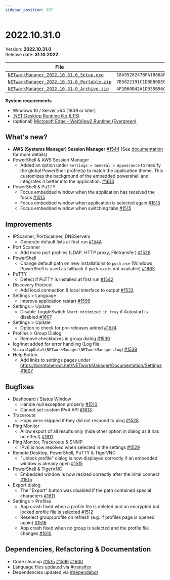 ```yaml
---
sidebar_position: 997
---
```


# 2022.10.31.0

Version: **2022.10.31.0**<br />
Release date: **31.10.2022**

| File                                                                                                                                                                 | `SHA256`                                                           |
| -------------------------------------------------------------------------------------------------------------------------------------------------------------------- | ------------------------------------------------------------------ |
| [`NETworkManager_2022.10.31.0_Setup.exe`](https://github.com/BornToBeRoot/NETworkManager/releases/download/2022.10.31.0/NETworkManager_2022.10.31.0_Setup.exe)       | `18A9528247BFA1880AF61CEAA1401FCA7C8271BC6635B40BA72D77AB065867A0` |
| [`NETworkManager_2022.10.31.0_Portable.zip`](https://github.com/BornToBeRoot/NETworkManager/releases/download/2022.10.31.0/NETworkManager_2022.10.31.0_Portable.zip) | `7B5822191C1D8EB0DE8F223AA1AC581CFEB4ED726F652A3A8A7D0941A51BE68F` |
| [`NETworkManager_2022.10.31.0_Archive.zip`](https://github.com/BornToBeRoot/NETworkManager/releases/download/2022.10.31.0/NETworkManager_2022.10.31.0_Archive.zip)   | `4F1B60B42A1D935B56C0F044755DD5B3EB3DAE35C75961D0CD7FFFFB87596847` |

**System requirements**

- Windows 10 / Server x64 (1809 or later)
- [.NET Desktop Runtime 6.x (LTS)](https://dotnet.microsoft.com/download/dotnet/6.0)
- (optional) [Microsoft Edge - WebView2 Runtime (Evergreen)](https://developer.microsoft.com/en-us/microsoft-edge/webview2/)

## What's new?

- **AWS (Systems Manager) Session Manager** [#1544](https://github.com/BornToBeRoot/NETworkManager/pull/1544) (See [documentation](https://borntoberoot.net/NETworkManager/Documentation/Application/AWSSessionManager) for more details)
- PowerShell & AWS Session Manager
  - Added an option under `Settings > General > Appearance` to modify the global PowerShell profile(s) to match the application theme. This customizes the background of the embedded powershell and integrates it better into the application. [#1613](https://github.com/BornToBeRoot/NETworkManager/pull/1613)
- PowerShell & PuTTY
  - Focus embedded window when the application has received the focus [#1515](https://github.com/BornToBeRoot/NETworkManager/pull/1515)
  - Focus embedded window when application is selected again [#1515](https://github.com/BornToBeRoot/NETworkManager/pull/1515)
  - Focus embedded window when switching tabs [#1515](https://github.com/BornToBeRoot/NETworkManager/pull/1515)

## Improvements

- IPScanner, PortScanner, DNSServers
  - Generate default lists at first run [#1544](https://github.com/BornToBeRoot/NETworkManager/pull/1544)
- Port Scanner
  - Add more port profiles (LDAP, HTTP proxy, Filetransfer) [#1526](https://github.com/BornToBeRoot/NETworkManager/pull/1526)
- PowerShell
  - Change default path on new installations to `pwsh.exe` (Windows PowerShell is used as fallback if `pwsh.exe` is not available) [#1663](https://github.com/BornToBeRoot/NETworkManager/pull/1663)
- PuTTY
  - Detect if PuTTY is installed at first run [#1542](https://github.com/BornToBeRoot/NETworkManager/pull/1542)
- Discovery Protocol
  - Add local connection & local interface to output [#1533](https://github.com/BornToBeRoot/NETworkManager/pull/1533)
- Settings > Language
  - Improve application restart [#1599](https://github.com/BornToBeRoot/NETworkManager/pull/1599)
- Settings > Update
  - Disable ToggleSwitch `Start minimized in tray` if Autostart is disabled [#1607](https://github.com/BornToBeRoot/NETworkManager/pull/1607)
- Settings > Update
  - Option to check for pre-releases added [#1574](https://github.com/BornToBeRoot/NETworkManager/pull/1574)
- Profiles > Group Dialog
  - Remove checkboxes in group dialog [#1530](https://github.com/BornToBeRoot/NETworkManager/pull/1530)
- log4net added for error handling (Log file: `%LocalAppData%\NETworkManager\NETworkManager.log`) [#1539](https://github.com/BornToBeRoot/NETworkManager/pull/1539)
- Help Button
  - Add links to settings pages under https://borntoberoot.net/NETworkManager/Documentation/Settings [#1607](https://github.com/BornToBeRoot/NETworkManager/pull/1607)

## Bugfixes

- Dashboard / Status Window
  - Handle null exception properly [#1510](https://github.com/BornToBeRoot/NETworkManager/pull/1510)
  - Cannot set custom IPv4 API [#1613](https://github.com/BornToBeRoot/NETworkManager/pull/1613)
- Traceroute
  - Hops were skipped if they did not respond to ping [#1528](https://github.com/BornToBeRoot/NETworkManager/pull/1528)
- Ping Monitor
  - Allow export of all results only (hide other option in dialog as it has no effect) [#1611](https://github.com/BornToBeRoot/NETworkManager/pull/1611)
- Ping Monitor, Traceroute & SNMP
  - IPv6 is now resolved when selected in the settings [#1529](https://github.com/BornToBeRoot/NETworkManager/pull/1529)
- Remote Desktop, PowerShell, PuTTY & TigerVNC
  - "Unlock profile" dialog is now displayed correctly if an embedded window is already open [#1515](https://github.com/BornToBeRoot/NETworkManager/pull/1515)
- PowerShell & TigerVNC
  - Embedded window is now resized correctly after the inital connect [#1515](https://github.com/BornToBeRoot/NETworkManager/pull/1515)
- Export dialog
  - The "Export" button was disabled if the path contained special characters [#1611](https://github.com/BornToBeRoot/NETworkManager/pull/1611)
- Settings > Profiles
  - App crash fixed when a profile file is deleted and an encrypted but locked profile file is selected [#1512](https://github.com/BornToBeRoot/NETworkManager/pull/1512)
  - Reselect group/profile on refresh (e.g. if profiles page is opened again) [#1516](https://github.com/BornToBeRoot/NETworkManager/pull/1516)
  - App crash fixed when no group is selected and the profile file changes [#1610](https://github.com/BornToBeRoot/NETworkManager/pull/1610)

## Dependencies, Refactoring & Documentation

- Code cleanup [#1515](https://github.com/BornToBeRoot/NETworkManager/pull/1515) [#1599](https://github.com/BornToBeRoot/NETworkManager/pull/1600) [#1600](https://github.com/BornToBeRoot/NETworkManager/pull/1599)
- Language files updated via [#transifex](https://github.com/BornToBeRoot/NETworkManager/pulls?q=author%3Aapp%2Ftransifex-integration)
- Dependencies updated via [#dependabot](https://github.com/BornToBeRoot/NETworkManager/pulls?q=author%3Aapp%2Fdependabot)
